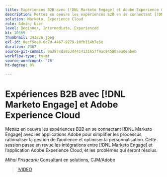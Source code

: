 ```yaml
---
title: Expériences B2B avec [!DNL Marketo Engage] et Adobe Experience Cloud
description: Mettez en oeuvre les expériences B2B en se connectant [!DNL Marketo Engage] avec les applications Adobe pour simplifier les processus, rationaliser la gestion de l’audience et optimiser la personnalisation.
solution: Marketo, Experience Cloud
role: Admin, User
level: Beginner, Intermediate, Experienced
kt: 10569
thumbnail: 343826.jpeg
exl-id: 0ecf5ee8-6c7d-4467-9779-10fb114b7e5e
duration: 2367
source-git-commit: 9a297cda953d4414131657f9ac84580aea0eabeb
workflow-type: tm+mt
source-wordcount: '76'
ht-degree: 0%

---
```


# Expériences B2B avec [!DNL Marketo Engage] et Adobe Experience Cloud

Mettez en oeuvre les expériences B2B en se connectant [!DNL Marketo Engage] avec les applications Adobe pour simplifier les processus, rationaliser la gestion de l’audience et optimiser la personnalisation. Cette session passe en revue les intégrations entre [!DNL Marketo Engage] et l’application Adobe Experience Cloud, et les problèmes qui seront résolus.

*Mihai Prisacariu* Consultant en solutions, CJM/Adobe

>[!VIDEO](https://video.tv.adobe.com/v/343826/?quality=12&learn=on)
